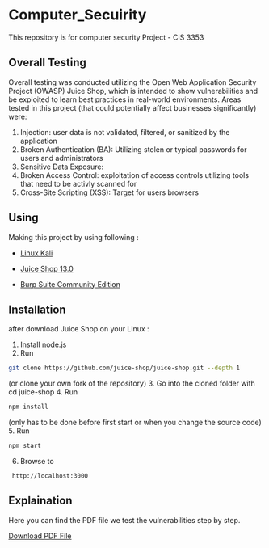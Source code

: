 # Computer_Secuirity
This repository is for computer security Project - CIS 3353

## Overall Testing
Overall testing was conducted utilizing the Open Web Application Security Project (OWASP)  Juice Shop, which is intended to show vulnerabilities and be exploited to learn best practices in real-world environments.
Areas tested in this project (that could potentially affect businesses significantly) were:
1.	Injection: user data is not validated, filtered, or sanitized by the application
2.	Broken Authentication (BA): Utilizing stolen or typical passwords for users and administrators
3.	Sensitive Data Exposure: 
4.	Broken Access Control: exploitation of access controls utilizing tools that need to be activly scanned for
5.	Cross-Site Scripting (XSS): Target for users browsers

## Using

Making this project by using following :

- [Linux Kali](https://www.kali.org/)

- [Juice Shop 13.0](https://github.com/juice-shop/juice-shop)

- [ Burp Suite Community Edition ](https://portswigger.net/burp/communitydownload)

## Installation
after download Juice Shop on your Linux : 
1. Install [ node.js ](https://github.com/juice-shop/juice-shop#nodejs-version-compatibility)
2. Run 
```bash
git clone https://github.com/juice-shop/juice-shop.git --depth 1 
```
(or clone your own fork of the repository)
3. Go into the cloned folder with cd juice-shop
4. Run 
```bash
npm install
```
(only has to be done before first start or when you change the source code)
5. Run
```bash
npm start
``` 
6. Browse to
```http
 http://localhost:3000
 ```
## Explaination

Here you can find the PDF file we test the vulnerabilities step by step.

[ Download PDF File ](https://github.com/YASSEROVIC/Computer_Secuirity/blob/main/Voul_on_J_S.pdf)